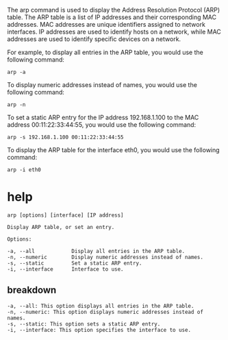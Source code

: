 The arp command is used to display the Address Resolution Protocol (ARP) table. The ARP table is a list of IP addresses and their corresponding MAC addresses. MAC addresses are unique identifiers assigned to network interfaces. IP addresses are used to identify hosts on a network, while MAC addresses are used to identify specific devices on a network.

For example, to display all entries in the ARP table, you would use the following command:

`arp -a`

To display numeric addresses instead of names, you would use the following command:

`arp -n`

To set a static ARP entry for the IP address 192.168.1.100 to the MAC address 00:11:22:33:44:55, you would use the following command:

`arp -s 192.168.1.100 00:11:22:33:44:55`

To display the ARP table for the interface eth0, you would use the following command:

`arp -i eth0`


# help 

```
arp [options] [interface] [IP address]

Display ARP table, or set an entry.

Options:

-a, --all            Display all entries in the ARP table.
-n, --numeric        Display numeric addresses instead of names.
-s, --static         Set a static ARP entry.
-i, --interface      Interface to use.

```



## breakdown

```
-a, --all: This option displays all entries in the ARP table.
-n, --numeric: This option displays numeric addresses instead of names.
-s, --static: This option sets a static ARP entry.
-i, --interface: This option specifies the interface to use.
```